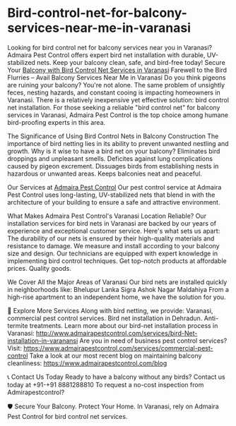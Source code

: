 # Bird-control-net-for-balcony-services-near-me-in-varanasi
Looking for bird control net for balcony services near you in Varanasi? Admaira Pest Control offers expert bird net installation with durable, UV-stabilized nets. Keep your balcony clean, safe, and bird-free today!
Secure Your [Balcony with Bird Control Net Services in Varanasi](https://www.admairapestcontrol.com/bird-control-net-for-balcony-services-near-me-in-varanasi/)
Farewell to the Bird Flurries – Avail Balcony Services Near Me in Varanasi
Do you think pigeons are ruining your balcony? You're not alone. The same problem of unsightly feces, nesting hazards, and constant cooing is impacting homeowners in Varanasi. There is a relatively inexpensive yet effective solution: bird control net installation.
For those seeking a reliable "bird control net" for balcony services in Varanasi, Admaira Pest Control is the top choice among humane bird-proofing experts in this area.

The Significance of Using Bird Control Nets in Balcony Construction
The importance of bird netting lies in its ability to prevent unwanted nestling and growth. Why is it wise to have a bird net on your balcony?
Eliminates bird droppings and unpleasant smells.
Deficites against lung complications caused by pigeon excrement.
Dissuages birds from establishing nests in hazardous or unwanted areas.
Keeps balconies neat and peaceful.



Our Services at [Admaira Pest Control](https://www.admairapestcontrol.com)
Our pest control service at Admaira Pest Control uses long-lasting, UV-stabilized nets that blend in with the architecture of your building to ensure a safe and attractive environment.

What Makes Admaira Pest Control's Varanasi Location Reliable?
Our installation services for bird nets in Varanasi are backed by our years of experience and exceptional customer service. Here's what sets us apart:
The durability of our nets is ensured by their high-quality materials and resistance to damage.
We measure and install according to your balcony size and design.
Our technicians are equipped with expert knowledge in implementing bird control techniques.
Get top-notch products at affordable prices. Quality goods.



We Cover All the Major Areas of Varanasi
Our bird nets are installed quickly in neighborhoods like:
Bhelupur
Lanka
Sigra
Ashok Nagar
Maldahiya
From a high-rise apartment to an independent home, we have the solution for you.

🔗 Explore More Services
Along with bird netting, we provide:
Varanasi, commercial pest control services.
Bird net installation in Dehradun.
Anti-termite treatments.
Learn more about our bird-net installation process in Varanasi:
 http://www.admairapestcontrol.com/services/bird-Net-installation-in-varanansi
Are you in need of business pest control services?
 Visit: https://www.admairapestcontrol.com/services/commercial-pest-control
Take a look at our most recent blog on maintaining balcony cleanliness:
 https://www.admairapestcontrol.com/blog

📞 Contact Us Today
Ready to have a balcony without any birds?
 Contact us today at +91-+91 8881288810 
To request a no-cost inspection from Admirapestcontrol?

🛡️ Secure Your Balcony. Protect Your Home.
In Varanasi, rely on Admaira Pest Control for bird control net services.



